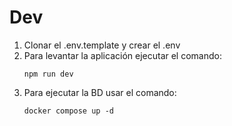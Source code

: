 # Dev
1. Clonar el .env.template y crear el .env
2. Para levantar la aplicación ejecutar el comando:
    ```
    npm run dev
    ```
3. Para ejecutar la BD usar el comando:
    ```
    docker compose up -d
    ``` 